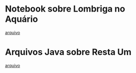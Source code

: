 # Notebook sobre Lombriga no Aquário
[arquivo](./notebook/lab-lombriga-ra103897.ipynb)

# Arquivos Java sobre Resta Um 
[arquivo](./src/mc322/lab04)
